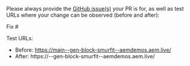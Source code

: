 Please always provide the [GitHub issue(s)](../issues) your PR is for, as well as test URLs where your change can be observed (before and after):

Fix #<gh-issue-id>

Test URLs:
- Before: https://main--gen-block-smurfit--aemdemos.aem.live/
- After: https://<branch>--gen-block-smurfit--aemdemos.aem.live/
